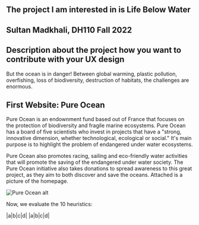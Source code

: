 ## The project I am interested in is Life Below Water
## Sultan Madkhali, DH110 Fall 2022
## Description about the project how you want to contribute with your UX design
But the ocean is in danger! Between global warming, plastic pollution, overfishing, loss of biodiversity, destruction of habitats, the challenges are enormous.

## First Website: Pure Ocean

Pure Ocean is an endownment fund based out of France that focuses on the protection of biodiversity and fragile marine ecosystems. Pure Ocean has a board of five scientists who invest in projects that have a "strong, innovative dimension, whether technological, ecological or social." It's main purpose is to highlight the problem of endangered under water ecosystems. 

Pure Ocean also promotes racing, sailing and eco-friendly water activities that will promote the saving of the endangered under water society. The Pure Ocean initiative also takes donations to spread awareness to this great project, as they aim to both discover and save the oceans. Attached is a picture of the homepage.

<img src="./PureOcean.png" alt="Pure Ocean alt" title="Pure Ocean">

Now, we evaluate the 10 heuristics:

|a|b|c|d|
|a|b|c|d|
